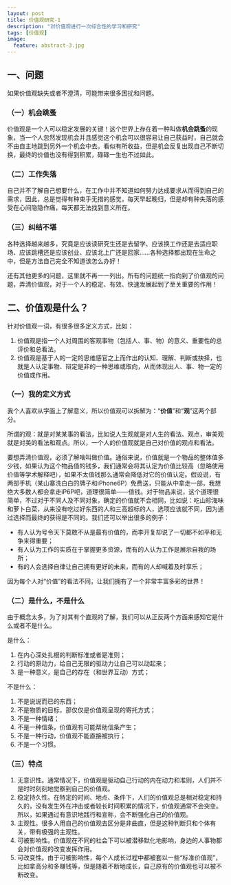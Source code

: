 ```yaml
---
layout: post
title: 价值观研究-1
description: "对价值观进行一次综合性的学习和研究"
tags: [价值观]
image:
  feature: abstract-3.jpg
---
```


## 一、问题

如果价值观缺失或者不澄清，可能带来很多困扰和问题。

### （一）机会跳蚤

价值观是一个人可以稳定发展的关键！这个世界上存在着一种叫做**机会跳蚤**的现象，当一个人忽然发现机会并且感觉这个机会可以很容易让自己获益时，自己就会不由自主地跳到另外一个机会中去。看似有所收益，但是机会反复出现自己不断切换，最终的价值也没有得到积累，碌碌一生也不过如此。

### （二）工作失落

自己并不了解自己想要什么，在工作中并不知道如何努力达成要求从而得到自己的需求，因此，总是觉得有种束手无措的感觉，每天早起晚归，但是却有种失落的感受在心间隐隐作痛，每天都无法找到意义所在。

### （三）纠结不堪

各种选择越来越多，究竟是应该读研究生还是去留学、应该换工作还是去适应职场、应该跳槽还是应该创业、应该北上广还是回家……各种选择都出现在生命之中，但是方法自己完全不知道该怎么办好！

还有其他更多的问题，这里就不再一一列出。所有的问题统一指向到了价值观的问题，弄清价值观，对于一个人的稳定、有效、快速发展起到了至关重要的作用！

## 二、价值观是什么？

针对价值观一词，有很多很多定义方式，比如：

1. 价值观是指一个人对周围的客观事物（包括人、事、物）的意义、重要性的总评价和总看法。
2. 价值观是基于人的一定的思维感官之上而作出的认知、理解、判断或抉择，也就是人认定事物、辩定是非的一种思维或取向，从而体现出人、事、物一定的价值或作用。

### （一）我的定义方式

我个人喜欢从字面上了解意义，所以价值观可以拆解为：“**价值**”和“**观**”这两个部分。

所谓的观：就是对某某事的看法，比如说人生观就是对人生的看法、观点，审美观就是对美的看法和观点。所以，一个人的价值观就是自己对价值的观点和看法。

要想弄清价值观，必须了解啥叫做价值。通俗来说，价值就是一个物品的整体值多少钱，如果认为这个物品值的钱多，我们通常会将其认定为价值比较高（忽略使用价值等学术解释吧），如果不太值钱那么通常会降低对它的价值认定。假设说，有两部手机（某山寨洗白白的牌子和iPhone6P）免费送，只能从中拿走一部，我想绝大多数人都会拿走iP6P吧，道理很简单——值钱。对于物品来说，这个道理很简单，不过对于不同人及不同对象，确定的价值就不会相同，比如说：吃山珍海味和萝卜白菜，从来没有吃过好东西的人和三高超标的人，选项应该就不同，因为通过选择而最终的获得是不同的。我们还可以举出很多的例子：

* 有人认为号令天下莫敢不从是最有价值的，而李开复却说了一切都不如平和无争来得重要；
* 有人认为工作的实质在于掌握更多资源，而有的人认为工作是展示自我的场所；
* 有的人会选择自律让自己拥有更好的未来，而有的人却喊着及时享乐；

因为每个人对“价值”的看法不同，让我们拥有了一个非常丰富多彩的世界！

### （二）是什么，不是什么

由于概念太多，为了对其有个直观的了解，我们可以从正反两个方面来感知它是什么或者不是什么。

是什么：

1. 在内心深处扎根的判断标准或者是准则；
2. 行动的原动力，给自己无限的驱动力让自己可以动起来；
3. 是一种意义，是自己的存在（和世界互动）方式；

不是什么：

1. 不是说说而已的东西；
2. 不是物质的目标，那仅仅是价值观呈现的寄托方式；
3. 不是一种情绪；
4. 不是一种信条，价值观有可能帮助信条产生；
5. 不是一种行动，价值观不能直接被执行；
6. 不是一个习惯。

### （三）特点

1. 无意识性。通常情况下，价值观是驱动自己行动的内在动力和准则，人们并不是时时刻刻地觉察到自己的价值观。
2. 稳定持久性。在特定的时间、地点、条件下，人们的价值观总是相对稳定和持久的，没有发生外在冲击或者较长时间积累的情况下，价值观通常不会突变。所以，如果通过有意识地践行和宣称，会不断强化自己的价值观。
3. 主观性。很多人用自己的价值观去区分是非曲直，但是这种判断只和个体有关，带有极强的主观性。
4. 可被影响性。价值观在不同的社会下可以被潜移默化地影响，身边的人事物都会对价值观的改变发挥作用。
5. 可改变性。由于可被影响性，每个人成长过程中都被套以一些“标准价值观”，比如拿高分和多赚钱等，但是随着不断地成长，自己原有的价值观也可以被不断改变。


<!--自古至今，很多领域的人们都在探索价值观是什么。价值观这个词起源于拉丁语的词根：**valeo**，表示**坚强起来**的含义。-->


<!--
{% highlight bash %}
http://growup.top
{% endhighlight %}
-->